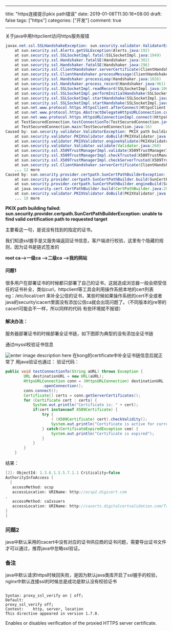 
---
title: "https连接提示pkix path错误"
date: 2019-01-08T11:30:16+08:00
draft: false
tags: ["https"]
categories: ["开发"]
comment: true

---


关于java中用httpclient访问https服务报错
```java
javax.net.ssl.SSLHandshakeException: sun.security.validator.ValidatorException: PKIX path building failed: sun.security.provider.certpath.SunCertPathBuilderException: unable to find valid certification path to requested target
	at sun.security.ssl.Alerts.getSSLException(Alerts.java:192)
	at sun.security.ssl.SSLSocketImpl.fatal(SSLSocketImpl.java:1949)
	at sun.security.ssl.Handshaker.fatalSE(Handshaker.java:302)
	at sun.security.ssl.Handshaker.fatalSE(Handshaker.java:296)
	at sun.security.ssl.ClientHandshaker.serverCertificate(ClientHandshaker.java:1514)
	at sun.security.ssl.ClientHandshaker.processMessage(ClientHandshaker.java:216)
	at sun.security.ssl.Handshaker.processLoop(Handshaker.java:1026)
	at sun.security.ssl.Handshaker.process_record(Handshaker.java:961)
	at sun.security.ssl.SSLSocketImpl.readRecord(SSLSocketImpl.java:1062)
	at sun.security.ssl.SSLSocketImpl.performInitialHandshake(SSLSocketImpl.java:1375)
	at sun.security.ssl.SSLSocketImpl.startHandshake(SSLSocketImpl.java:1403)
	at sun.security.ssl.SSLSocketImpl.startHandshake(SSLSocketImpl.java:1387)
	at sun.net.www.protocol.https.HttpsClient.afterConnect(HttpsClient.java:559)
	at sun.net.www.protocol.https.AbstractDelegateHttpsURLConnection.connect(AbstractDelegateHttpsURLConnection.java:185)
	at sun.net.www.protocol.https.HttpsURLConnectionImpl.connect(HttpsURLConnectionImpl.java:153)
	at TestSecuredConnection.testConnectionTo(TestSecuredConnection.java:30)
	at TestSecuredConnection.main(TestSecuredConnection.java:16)
Caused by: sun.security.validator.ValidatorException: PKIX path building failed: sun.security.provider.certpath.SunCertPathBuilderException: unable to find valid certification path to requested target
	at sun.security.validator.PKIXValidator.doBuild(PKIXValidator.java:387)
	at sun.security.validator.PKIXValidator.engineValidate(PKIXValidator.java:292)
	at sun.security.validator.Validator.validate(Validator.java:260)
	at sun.security.ssl.X509TrustManagerImpl.validate(X509TrustManagerImpl.java:324)
	at sun.security.ssl.X509TrustManagerImpl.checkTrusted(X509TrustManagerImpl.java:229)
	at sun.security.ssl.X509TrustManagerImpl.checkServerTrusted(X509TrustManagerImpl.java:124)
	at sun.security.ssl.ClientHandshaker.serverCertificate(ClientHandshaker.java:1496)
	... 12 more
Caused by: sun.security.provider.certpath.SunCertPathBuilderException: unable to find valid certification path to requested target
	at sun.security.provider.certpath.SunCertPathBuilder.build(SunCertPathBuilder.java:141)
	at sun.security.provider.certpath.SunCertPathBuilder.engineBuild(SunCertPathBuilder.java:126)
	at java.security.cert.CertPathBuilder.build(CertPathBuilder.java:280)
	at sun.security.validator.PKIXValidator.doBuild(PKIXValidator.java:382)
	... 18 more
```

**PKIX path building failed: sun.security.provider.certpath.SunCertPathBuilderException: unable to find valid certification path to requested target**

主要看这一句，是说没有找到的指定的证书。

我们知道ssl握手是又服务端返回证书信息，客户端进行校验，这里有个隐藏的规则，因为证书是链式签发的

**root ca-->一级ca -—>二级ca -->我的网站**

#### 问题1

很多用户在部署证书的时候都只部署了自己的证书，这就造成浏览器一般会把受信任的证书补全，类似curl，httpclient等工具会利用操作系统本地的cert列表 eg：/etc/local/cert 来补全公信的证书，某些时候如果操作系统的cert不全或者java的security\cacert里面没有添加公信ca就会出现问题了。（不同版本的jre带的cacert可能会不一样，所以同样的代码 有些环境就不报错）

#### 解决办法：
服务器部署证书的时候部署全证书链，如下图即为典型的没有添加全证书链

通过myssl校验证书信息

![enter image description here](https://i.imgur.com/CESb3vS.png)
在kong的certificate中补全证书链信息后就正常了 用java验证也通过：
验证代码：
```java
public void testConnectionTo(String aURL) throws Exception {
        URL destinationURL = new URL(aURL);
        HttpsURLConnection conn = (HttpsURLConnection) destinationURL
                .openConnection();
        conn.connect();
        Certificate[] certs = conn.getServerCertificates();
        for (Certificate cert : certs) {
            System.out.println("Certificate is: " + cert);
            if(cert instanceof X509Certificate) {
                try {
                    ( (X509Certificate) cert).checkValidity();
                    System.out.println("Certificate is active for current date");
                } catch(CertificateExpiredException cee) {
                    System.out.println("Certificate is expired");
                }
            }
        }
    }
```    
结果：
```java
[2]: ObjectId: 1.3.6.1.5.5.7.1.1 Criticality=false
AuthorityInfoAccess [
  [
   accessMethod: ocsp
   accessLocation: URIName: http://ocsp2.digicert.com
, 
   accessMethod: caIssuers
   accessLocation: URIName: http://cacerts.digitalcertvalidation.com/TrustAsiaTLSRSACA.crt
]
]

```

### 问题2
java中默认采用的cacert中没有对应的证书供应商的证书问题，需要导出证书文件才可以通过，推荐java中忽略ssl验证。

### 备注
java中默认请求https时候回失败，是因为默认java类库开启了ssl握手的校验，nginx中默认连接ssl的时候总是成功是默认没有校验证书


```nginx

Syntax:	proxy_ssl_verify on | off;
Default:	
proxy_ssl_verify off;
Context:	http, server, location
This directive appeared in version 1.7.0.

```

Enables or disables verification of the proxied HTTPS server certificate.
